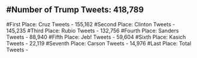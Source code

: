 #Number of Trump Tweets: 418,789
---
#First Place: Cruz Tweets - 155,162
#Second Place: Clinton Tweets - 145,235
#Third Place: Rubio Tweets - 132,756
#Fourth Place: Sanders Tweets - 88,940
#Fifth Place: Jeb! Tweets - 59,604
#Sixth Place: Kasich Tweets - 22,119
#Seventh Place: Carson Tweets - 14,976
#Last Place: Total Tweets -  
